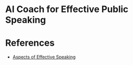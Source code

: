 # AI Coach for Effective Public Speaking

# References
- [Aspects of Effective Speaking](https://www.skillsyouneed.com/ips/effective-speaking.html)

